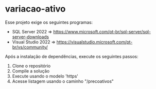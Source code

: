 # variacao-ativo

Esse projeto exige os seguintes programas:

 - SQL Server 2022 => https://www.microsoft.com/pt-br/sql-server/sql-server-downloads
 - Visual Studio 2022 => https://visualstudio.microsoft.com/pt-br/vs/community/

Após a instalação de dependências, execute os seguintes passos:

1. Clone o repositório
2. Compile a solução
3. Execute usando o modelo 'https'
4. Acesse listagem usando o caminho "/precoativos"
